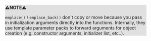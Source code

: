<div style="margin:2em; background-color: #e0e0e0;">

<strong>⚠️NOTE️️️⚠️</strong>

`emplace()` / `emplace_back()` don't copy or move because you pass in initialization arguments directly into the functions. Internally, they use template parameter packs to forward arguments for object creation (e.g. constructor arguments, initializer list, etc..).
</div>

